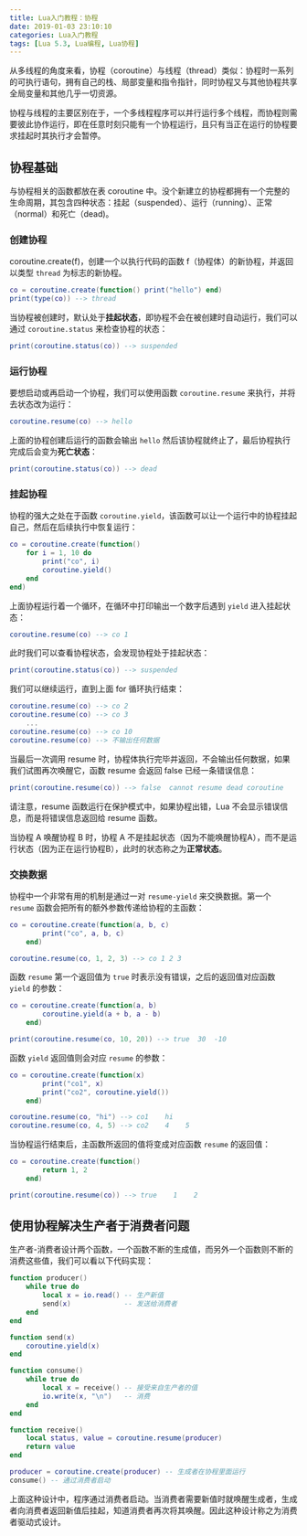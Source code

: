 ```yaml
---
title: Lua入门教程：协程
date: 2019-01-03 23:10:10
categories: Lua入门教程
tags: [Lua 5.3, Lua编程, Lua协程]
---
```


从多线程的角度来看，协程（coroutine）与线程（thread）类似：协程时一系列的可执行语句，拥有自己的栈、局部变量和指令指针，同时协程又与其他协程共享全局变量和其他几乎一切资源。

协程与线程的主要区别在于，一个多线程程序可以并行运行多个线程，而协程则需要彼此协作运行，即在任意时刻只能有一个协程运行，且只有当正在运行的协程要求挂起时其执行才会暂停。

## 协程基础

与协程相关的函数都放在表 coroutine 中。没个新建立的协程都拥有一个完整的生命周期，其包含四种状态：挂起（suspended）、运行（running）、正常（normal）和死亡（dead)。

### 创建协程

coroutine.create(f)，创建一个以执行代码的函数 f（协程体）的新协程，并返回以类型 `thread` 为标志的新协程。

``` lua
co = coroutine.create(function() print("hello") end)
print(type(co)) --> thread
```

当协程被创建时，默认处于**挂起状态**，即协程不会在被创建时自动运行，我们可以通过 `coroutine.status` 来检查协程的状态：

``` lua
print(coroutine.status(co)) --> suspended
```

<!--more-->

### 运行协程

要想启动或再启动一个协程，我们可以使用函数 `coroutine.resume` 来执行，并将去状态改为运行：

``` lua
coroutine.resume(co) --> hello
```

上面的协程创建后运行的函数会输出 `hello` 然后该协程就终止了，最后协程执行完成后会变为**死亡状态**：

``` lua
print(coroutine.status(co)) --> dead
```

### 挂起协程

协程的强大之处在于函数 `coroutine.yield`，该函数可以让一个运行中的协程挂起自己，然后在后续执行中恢复运行：

``` lua
co = coroutine.create(function()
    for i = 1, 10 do
        print("co", i)
        coroutine.yield()
    end
end)
```

上面协程运行着一个循环，在循环中打印输出一个数字后遇到 `yield` 进入挂起状态：

``` lua
coroutine.resume(co) --> co 1
```

此时我们可以查看协程状态，会发现协程处于挂起状态：

``` lua
print(coroutine.status(co)) --> suspended
```

我们可以继续运行，直到上面 for 循环执行结束：

``` lua
coroutine.resume(co) --> co 2
coroutine.resume(co) --> co 3
    ...
coroutine.resume(co) --> co 10
coroutine.resume(co) --> 不输出任何数据
```

当最后一次调用 resume 时，协程体执行完毕并返回，不会输出任何数据，如果我们试图再次唤醒它，函数 resume 会返回 false 已经一条错误信息：

``` lua
print(coroutine.resume(co)) --> false  cannot resume dead coroutine
```

请注意，resume 函数运行在保护模式中，如果协程出错，Lua 不会显示错误信息，而是将错误信息返回给 resume 函数。

当协程 A 唤醒协程 B 时，协程 A 不是挂起状态（因为不能唤醒协程A），而不是运行状态（因为正在运行协程B），此时的状态称之为**正常状态**。

### 交换数据

协程中一个非常有用的机制是通过一对 `resume-yield` 来交换数据。第一个 `resume` 函数会把所有的额外参数传递给协程的主函数：

``` lua
co = coroutine.create(function(a, b, c)
        print("co", a, b, c)
    end)

coroutine.resume(co, 1, 2, 3) --> co 1 2 3
```

函数 `resume` 第一个返回值为 `true` 时表示没有错误，之后的返回值对应函数 `yield` 的参数：

``` lua
co = coroutine.create(function(a, b)
        coroutine.yield(a + b, a - b)
    end)

print(coroutine.resume(co, 10, 20)) --> true  30  -10
```

函数 `yield` 返回值则会对应 `resume` 的参数：

```lua
co = coroutine.create(function(x)
        print("co1", x)
        print("co2", coroutine.yield())
    end)

coroutine.resume(co, "hi") --> co1    hi
coroutine.resume(co, 4, 5) --> co2    4    5
```

当协程运行结束后，主函数所返回的值将变成对应函数 `resume` 的返回值：

``` lua
co = coroutine.create(function()
        return 1, 2
    end)

print(coroutine.resume(co)) --> true    1    2
```

## 使用协程解决生产者于消费者问题

生产者-消费者设计两个函数，一个函数不断的生成值，而另外一个函数则不断的消费这些值，我们可以看以下代码实现：

``` lua
function producer()
    while true do
        local x = io.read() -- 生产新值
        send(x)             -- 发送给消费者
    end
end

function send(x)
    coroutine.yield(x)
end

function consume()
    while true do
        local x = receive() -- 接受来自生产者的值
        io.write(x, "\n")   -- 消费
    end
end

function receive()
    local status, value = coroutine.resume(producer)
    return value
end

producer = coroutine.create(producer) -- 生成者在协程里面运行
consume() -- 通过消费者启动
```

上面这种设计中，程序通过消费者启动。当消费者需要新值时就唤醒生成者，生成者向消费者返回新值后挂起，知道消费者再次将其唤醒。因此这种设计称之为消费者驱动式设计。